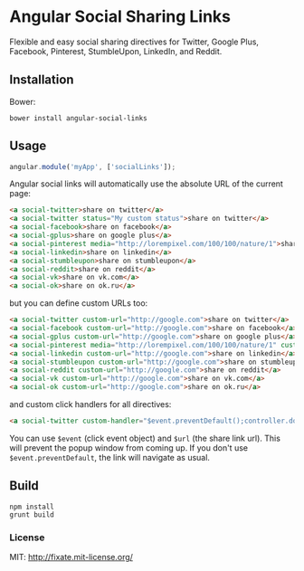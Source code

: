 # Angular Social Sharing Links

Flexible and easy social sharing directives for Twitter, Google Plus, Facebook, Pinterest, StumbleUpon, LinkedIn, and Reddit.

## Installation

Bower:

```shell
bower install angular-social-links
```

## Usage

```javascript
angular.module('myApp', ['socialLinks']);
```

Angular social links will automatically use the absolute URL of the current page:

```html
<a social-twitter>share on twitter</a>
<a social-twitter status="My custom status">share on twitter</a>
<a social-facebook>share on facebook</a>
<a social-gplus>share on google plus</a>
<a social-pinterest media="http://lorempixel.com/100/100/nature/1">share on pinterest</a>
<a social-linkedin>share on linkedin</a>
<a social-stumbleupon>share on stumbleupon</a>
<a social-reddit>share on reddit</a>
<a social-vk>share on vk.com</a>
<a social-ok>share on ok.ru</a>
```

but you can define custom URLs too:

```html
<a social-twitter custom-url="http://google.com">share on twitter</a>
<a social-facebook custom-url="http://google.com">share on facebook</a>
<a social-gplus custom-url="http://google.com">share on google plus</a>
<a social-pinterest media="http://lorempixel.com/100/100/nature/1" custom-url="http://google.com">share on pinterest</a>
<a social-linkedin custom-url="http://google.com">share on linkedin</a>
<a social-stumbleupon custom-url="http://google.com">share on stumbleupon</a>
<a social-reddit custom-url="http://google.com">share on reddit</a>
<a social-vk custom-url="http://google.com">share on vk.com</a>
<a social-ok custom-url="http://google.com">share on ok.ru</a>
```

and custom click handlers for all directives:
```html
<a social-twitter custom-handler="$event.preventDefault();controller.doSomething($url)">share on twitter</a>
```

You can use `$event` (click event object) and `$url` (the share link url).
This will prevent the popup window from coming up. If you don't use `$event.preventDefault`, the link will navigate as usual.

## Build

```shell
npm install
grunt build
```

### License

MIT: http://fixate.mit-license.org/
